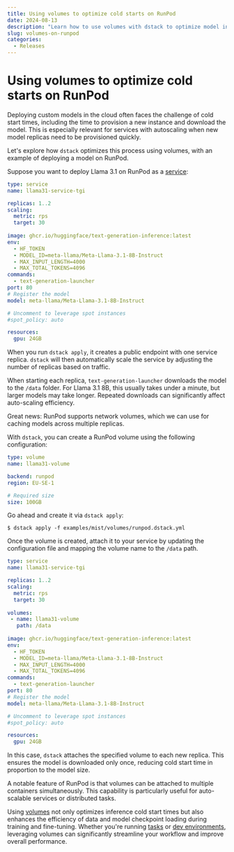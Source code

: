 ```yaml
---
title: Using volumes to optimize cold starts on RunPod
date: 2024-08-13
description: "Learn how to use volumes with dstack to optimize model inference cold start times on RunPod."  
slug: volumes-on-runpod
categories:
  - Releases 
---
```


# Using volumes to optimize cold starts on RunPod

Deploying custom models in the cloud often faces the challenge of cold start times, including the time to provision a
new instance and download the model. This is especially relevant for services with autoscaling when new model replicas
need to be provisioned quickly. 

Let's explore how `dstack` optimizes this process using volumes, with an example of
deploying a model on RunPod.

<!-- more -->

Suppose you want to deploy Llama 3.1 on RunPod as a [service](../../docs/concepts/services.md):

<div editor-title="examples/llms/llama31/tgi/service.dstack.yml">

```yaml
type: service
name: llama31-service-tgi

replicas: 1..2
scaling:
  metric: rps
  target: 30
  
image: ghcr.io/huggingface/text-generation-inference:latest
env:
  - HF_TOKEN
  - MODEL_ID=meta-llama/Meta-Llama-3.1-8B-Instruct
  - MAX_INPUT_LENGTH=4000
  - MAX_TOTAL_TOKENS=4096
commands:
  - text-generation-launcher
port: 80
# Register the model
model: meta-llama/Meta-Llama-3.1-8B-Instruct

# Uncomment to leverage spot instances
#spot_policy: auto

resources:
  gpu: 24GB
```

</div>

When you run `dstack apply`, it creates a public endpoint with one service replica. `dstack` will then automatically scale
the service by adjusting the number of replicas based on traffic.

When starting each replica, `text-generation-launcher` downloads the model to the `/data` folder. For Llama 3.1 8B, this
usually takes under a minute, but larger models may take longer. Repeated downloads can significantly affect
auto-scaling efficiency.

Great news: RunPod supports network volumes, which we can use for caching models across multiple replicas.

With `dstack`, you can create a RunPod volume using the following configuration:

<div editor-title="examples/mist/volumes/runpod.dstack.yml">

```yaml
type: volume
name: llama31-volume

backend: runpod
region: EU-SE-1

# Required size
size: 100GB
```

</div>

Go ahead and create it via `dstack apply`:

<div class="termy">

```shell
$ dstack apply -f examples/mist/volumes/runpod.dstack.yml
```

</div>

Once the volume is created, attach it to your service by updating the configuration file and mapping the 
volume name to the `/data` path.

<div editor-title="examples/llms/llama31/tgi/service.dstack.yml">

```yaml
type: service
name: llama31-service-tgi

replicas: 1..2
scaling:
  metric: rps
  target: 30
  
volumes:
 - name: llama31-volume
   path: /data
  
image: ghcr.io/huggingface/text-generation-inference:latest
env:
  - HF_TOKEN
  - MODEL_ID=meta-llama/Meta-Llama-3.1-8B-Instruct
  - MAX_INPUT_LENGTH=4000
  - MAX_TOTAL_TOKENS=4096
commands:
  - text-generation-launcher
port: 80
# Register the model
model: meta-llama/Meta-Llama-3.1-8B-Instruct

# Uncomment to leverage spot instances
#spot_policy: auto

resources:
  gpu: 24GB
```

</div>

In this case, `dstack` attaches the specified volume to each new replica. This ensures the model is downloaded only
once, reducing cold start time in proportion to the model size.

A notable feature of RunPod is that volumes can be attached to multiple containers simultaneously. This capability is
particularly useful for auto-scalable services or distributed tasks.

Using [volumes](../../docs/concepts/volumes.md) not only optimizes inference cold start times but also enhances the
efficiency of data and model checkpoint loading during training and fine-tuning.
Whether you're running [tasks](../../docs/concepts/tasks.md) or [dev environments](../../docs/concepts/dev-environments.md), leveraging
volumes can significantly streamline your workflow and improve overall performance.
